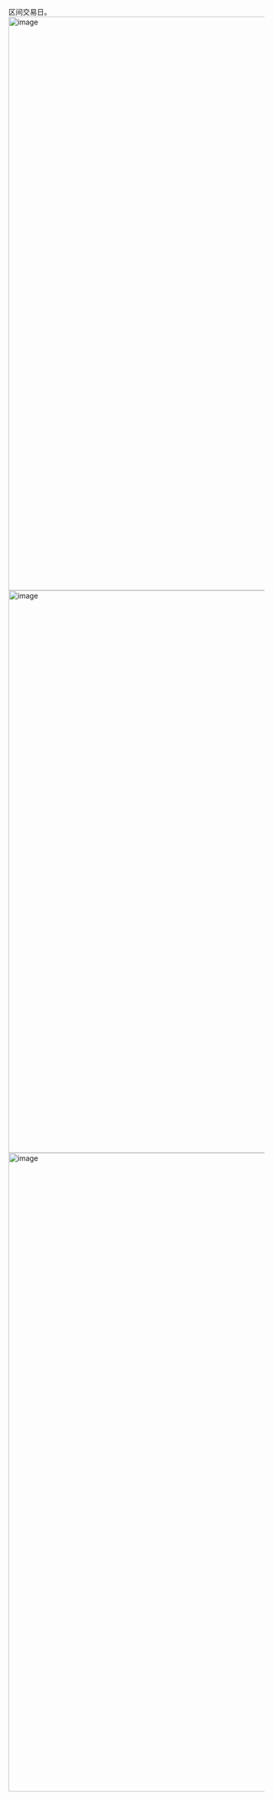 区间交易日。
<img width="2676" height="1130" alt="image" src="https://github.com/user-attachments/assets/b5ba9c21-d806-41fc-bdb6-62ff1397380c" />
<img width="2658" height="1108" alt="image" src="https://github.com/user-attachments/assets/c7a6e9ea-26cb-49a1-92f5-e951125b3d3b" />
<img width="2232" height="1258" alt="image" src="https://github.com/user-attachments/assets/643403f0-4fdf-48be-9e6b-6db70b9d2343" />
